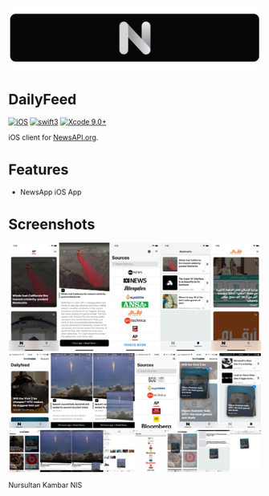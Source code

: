 <img src="/assets/logo.jpg">

# DailyFeed

[![iOS](https://img.shields.io/badge/platform-iOS_11+-blue.svg?style=flat)](https://developer.apple.com/ios/)
[![swift3](https://img.shields.io/badge/swift4-compatible-brightgreen.svg?style=flat)](https://developer.apple.com/swift)
[![Xcode 9.0+](https://img.shields.io/badge/Xcode-9.0+-blue.svg?style=flat)](https://developer.apple.com/xcode)

iOS client for [NewsAPI.org](https://newsapi.org/). 

# Features
- NewsApp iOS App 



# Screenshots
<img src="/assets/iphonex_dailyfeed.jpg">

<img src="/assets/iphone_dailyfeed.jpg">

<img src="/assets/ipad_dailyfeed.jpg">




Nursultan Kambar
NIS 
